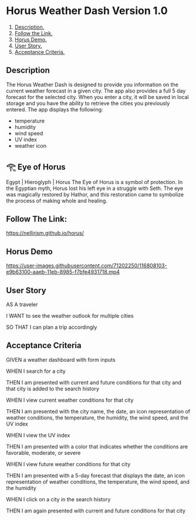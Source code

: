 
# Horus Weather Dash Version 1.0

1. [ Description. ](#desc)
2. [ Follow the Link. ](#urlz)
3. [ Horus Demo. ](#demo)
4. [ User Story. ](#story)
5. [ Acceptance Criteria. ](#ac)

<a name="desc"></a>
## Description

The Horus Weather Dash is designed to provide you information on the current weather forecast in a given city. The app also provides a full 5 day forecast for the selected city. When you enter a city, it will be saved in local storage and you have the ability to retrieve the cities you previously entered. The app displays the following:

- temperature
- humidity
- wind speed
- UV index
- weather icon

 ## 𓂀 Eye of Horus 

Egypt | Hieroglyph | Horus 
The Eye of Horus is a symbol of protection.
In the Egyptian myth, Horus lost his left eye in a struggle with Seth. 
The eye was magically restored by Hathor, and this restoration came to symbolize the process of making whole and healing.

<a name="urlz"></a>
## Follow The Link:

https://nellirism.github.io/horus/

<a name="demo"></a>
## Horus Demo

https://user-images.githubusercontent.com/71202250/116808103-e9b63100-aaeb-11eb-8985-f7bfe4931718.mp4

<a name="story"></a>
## User Story

AS A traveler

I WANT to see the weather outlook for multiple cities

SO THAT I can plan a trip accordingly

<a name="ac"></a>
## Acceptance Criteria

GIVEN a weather dashboard with form inputs

WHEN I search for a city

THEN I am presented with current and future conditions for that city and that city is added to the search history

WHEN I view current weather conditions for that city

THEN I am presented with the city name, the date, an icon representation of weather conditions, the temperature, the humidity, the wind speed, and the UV 
index

WHEN I view the UV index

THEN I am presented with a color that indicates whether the conditions are favorable, moderate, or severe

WHEN I view future weather conditions for that city

THEN I am presented with a 5-day forecast that displays the date, an icon representation of weather conditions, the temperature, the wind speed, and the humidity

WHEN I click on a city in the search history

THEN I am again presented with current and future conditions for that city
